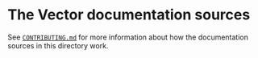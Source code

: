 # The Vector documentation sources

See [`CONTRIBUTING.md`][contrib] for more information about how the documentation sources in this
directory work.

[contrib]: ../CONTRIBUTING.md#documentation
